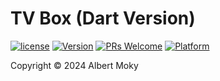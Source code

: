 # TV Box (Dart Version)


[![license](https://img.shields.io/github/license/mashape/apistatus.svg)](https://github.com/dimchat/demo-dart/blob/master/LICENSE)
[![Version](https://img.shields.io/badge/alpha-0.1.0-red.svg)](https://github.com/dimchat/demo-dart/archive/master.zip)
[![PRs Welcome](https://img.shields.io/badge/PRs-welcome-brightgreen.svg)](https://github.com/dimchat/demo-dart/pulls)
[![Platform](https://img.shields.io/badge/Platform-Dart%203-brightgreen.svg)](https://github.com/dimchat/demo-dart/wiki)

Copyright &copy; 2024 Albert Moky
